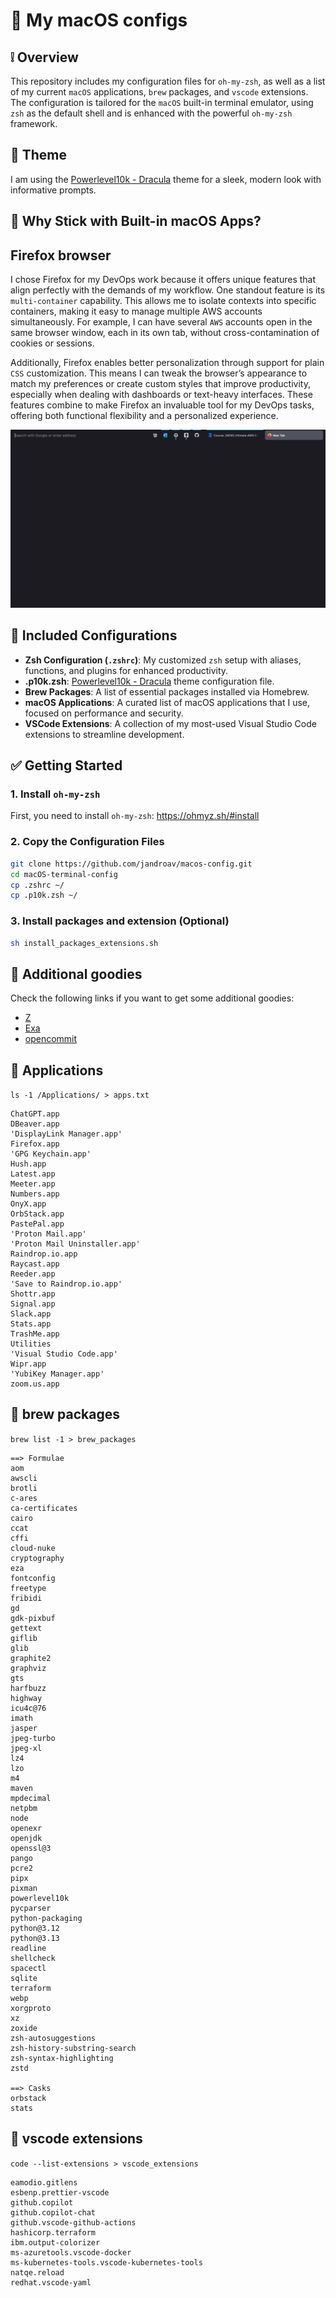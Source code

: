 # :green_apple: My macOS configs

## :grey_exclamation: Overview

This repository includes my configuration files for `oh-my-zsh`, as well as a list of my current `macOS` applications, `brew` packages, and `vscode` extensions. The configuration is tailored for the `macOS` built-in terminal emulator, using `zsh` as the default shell and is enhanced with the powerful `oh-my-zsh` framework.

## :nail_care: Theme

I am using the [Powerlevel10k - Dracula](https://draculatheme.com/powerlevel10k) theme for a sleek, modern look with informative prompts.

## :eyes: Why Stick with Built-in macOS Apps?

## Firefox browser

I chose Firefox for my DevOps work because it offers unique features that align perfectly with the demands of my workflow. One standout feature is its `multi-container` capability. This allows me to isolate contexts into specific containers, making it easy to manage multiple AWS accounts simultaneously. For example, I can have several `AWS` accounts open in the same browser window, each in its own tab, without cross-contamination of cookies or sessions.

Additionally, Firefox enables better personalization through support for plain `CSS` customization. This means I can tweak the browser’s appearance to match my preferences or create custom styles that improve productivity, especially when dealing with dashboards or text-heavy interfaces. These features combine to make Firefox an invaluable tool for my DevOps tasks, offering both functional flexibility and a personalized experience.

![firefox](firefox.png)

## :wrench: Included Configurations

- **Zsh Configuration (`.zshrc`)**: My customized `zsh` setup with aliases, functions, and plugins for enhanced productivity.
- **.p10k.zsh**: [Powerlevel10k - Dracula](https://draculatheme.com/powerlevel10k) theme configuration file.
- **Brew Packages**: A list of essential packages installed via Homebrew.
- **macOS Applications**: A curated list of macOS applications that I use, focused on performance and security.
- **VSCode Extensions**: A collection of my most-used Visual Studio Code extensions to streamline development.

## :white_check_mark: Getting Started

### 1. Install `oh-my-zsh`

First, you need to install `oh-my-zsh`: https://ohmyz.sh/#install

### 2. Copy the Configuration Files

```bash
git clone https://github.com/jandroav/macos-config.git
cd macOS-terminal-config
cp .zshrc ~/
cp .p10k.zsh ~/
```

### 3. Install packages and extension (Optional)

```bash
sh install_packages_extensions.sh
```

## :dango: Additional goodies

Check the following links if you want to get some additional goodies:

* [Z](https://github.com/jethrokuan/z)
* [Exa](https://the.exa.website)
* [opencommit](https://github.com/di-sukharev/opencommit)

## :floppy_disk: Applications

`ls -1 /Applications/ > apps.txt`

```
ChatGPT.app
DBeaver.app
'DisplayLink Manager.app'
Firefox.app
'GPG Keychain.app'
Hush.app
Latest.app
Meeter.app
Numbers.app
OnyX.app
OrbStack.app
PastePal.app
'Proton Mail.app'
'Proton Mail Uninstaller.app'
Raindrop.io.app
Raycast.app
Reeder.app
'Save to Raindrop.io.app'
Shottr.app
Signal.app
Slack.app
Stats.app
TrashMe.app
Utilities
'Visual Studio Code.app'
Wipr.app
'YubiKey Manager.app'
zoom.us.app
```

## :beers: brew packages

`brew list -1 > brew_packages`

```
==> Formulae
aom
awscli
brotli
c-ares
ca-certificates
cairo
ccat
cffi
cloud-nuke
cryptography
eza
fontconfig
freetype
fribidi
gd
gdk-pixbuf
gettext
giflib
glib
graphite2
graphviz
gts
harfbuzz
highway
icu4c@76
imath
jasper
jpeg-turbo
jpeg-xl
lz4
lzo
m4
maven
mpdecimal
netpbm
node
openexr
openjdk
openssl@3
pango
pcre2
pipx
pixman
powerlevel10k
pycparser
python-packaging
python@3.12
python@3.13
readline
shellcheck
spacectl
sqlite
terraform
webp
xorgproto
xz
zoxide
zsh-autosuggestions
zsh-history-substring-search
zsh-syntax-highlighting
zstd

==> Casks
orbstack
stats
```

## :nut_and_bolt: vscode extensions

`code --list-extensions > vscode_extensions`

```
eamodio.gitlens
esbenp.prettier-vscode
github.copilot
github.copilot-chat
github.vscode-github-actions
hashicorp.terraform
ibm.output-colorizer
ms-azuretools.vscode-docker
ms-kubernetes-tools.vscode-kubernetes-tools
natqe.reload
redhat.vscode-yaml
```
